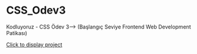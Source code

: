 # CSS_Odev3
Kodluyoruz - CSS Ödev 3--> (Başlangıç Seviye Frontend Web Development Patikası)

<a href ="https://berkanserbes.github.io/CSS_Odev3/">Click to display project</a>

